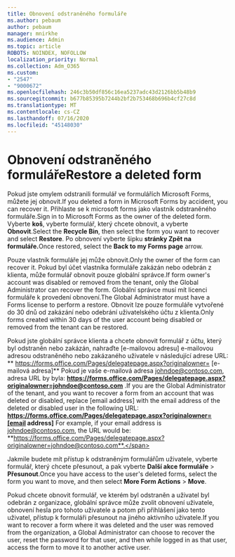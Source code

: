 ```yaml
---
title: Obnovení odstraněného formuláře
ms.author: pebaum
author: pebaum
manager: mnirkhe
ms.audience: Admin
ms.topic: article
ROBOTS: NOINDEX, NOFOLLOW
localization_priority: Normal
ms.collection: Adm_O365
ms.custom:
- "2547"
- "9000672"
ms.openlocfilehash: 246c3b50df856c16ea5237adc43d2126bb5b48b9
ms.sourcegitcommit: b677b85395b7244b2bf2b753468b696b4cf27c8d
ms.translationtype: MT
ms.contentlocale: cs-CZ
ms.lasthandoff: 07/16/2020
ms.locfileid: "45148030"
---
```

# <a name="restore-a-deleted-form"></a><span data-ttu-id="16f7e-102">Obnovení odstraněného formuláře</span><span class="sxs-lookup"><span data-stu-id="16f7e-102">Restore a deleted form</span></span>

<span data-ttu-id="16f7e-103">Pokud jste omylem odstranili formulář ve formulářích Microsoft Forms, můžete jej obnovit.</span><span class="sxs-lookup"><span data-stu-id="16f7e-103">If you deleted a form in Microsoft Forms by accident, you can recover it.</span></span> <span data-ttu-id="16f7e-104">Přihlaste se k microsoft forms jako vlastník odstraněného formuláře.</span><span class="sxs-lookup"><span data-stu-id="16f7e-104">Sign in to Microsoft Forms as the owner of the deleted form.</span></span> <span data-ttu-id="16f7e-105">Vyberte **koš**, vyberte formulář, který chcete obnovit, a vyberte **Obnovit**.</span><span class="sxs-lookup"><span data-stu-id="16f7e-105">Select the **Recycle Bin**, then select the form you want to recover and select **Restore**.</span></span> <span data-ttu-id="16f7e-106">Po obnovení vyberte šipku **stránky Zpět na formuláře.**</span><span class="sxs-lookup"><span data-stu-id="16f7e-106">Once restored, select the **Back to my Forms page** arrow.</span></span>

<span data-ttu-id="16f7e-107">Pouze vlastník formuláře jej může obnovit.</span><span class="sxs-lookup"><span data-stu-id="16f7e-107">Only the owner of the form can recover it.</span></span> <span data-ttu-id="16f7e-108">Pokud byl účet vlastníka formuláře zakázán nebo odebrán z klienta, může formulář obnovit pouze globální správce.</span><span class="sxs-lookup"><span data-stu-id="16f7e-108">If form owner's account was disabled or removed from the tenant, only the Global Administrator can recover the form.</span></span> <span data-ttu-id="16f7e-109">Globální správce musí mít licenci formuláře k provedení obnovení.</span><span class="sxs-lookup"><span data-stu-id="16f7e-109">The Global Administrator must have a Forms license to perform a restore.</span></span> <span data-ttu-id="16f7e-110">Obnovit lze pouze formuláře vytvořené do 30 dnů od zakázání nebo odebrání uživatelského účtu z klienta.</span><span class="sxs-lookup"><span data-stu-id="16f7e-110">Only forms created within 30 days of the user account being disabled or removed from the tenant can be restored.</span></span>

<span data-ttu-id="16f7e-111">Pokud jste globální správce klienta a chcete obnovit formulář z účtu, který byl odstraněn nebo zakázán, nahraďte [e-mailovou adresu] e-mailovou adresou odstraněného nebo zakázaného uživatele v následující adrese URL: \*\* https://forms.office.com/Pages/delegatepage.aspx?originalowner= [e-mailová adresa]\*\* Pokud je vaše e-mailová adresa johndoe@contoso.com, adresa URL by byla: **https://forms.office.com/Pages/delegatepage.aspx?originalowner=johndoe@contoso.com** .</span><span class="sxs-lookup"><span data-stu-id="16f7e-111">If you are the Global Administrator of the tenant, and you want to recover a form from an account that was deleted or disabled, replace [email address] with the email address of the deleted or disabled user in the following URL: **https://forms.office.com/Pages/delegatepage.aspx?originalowner=[email address]** For example, if your email address is johndoe@contoso.com, the URL would be: **https://forms.office.com/Pages/delegatepage.aspx?originalowner=johndoe@contoso.com**.</span></span> 

<span data-ttu-id="16f7e-112">Jakmile budete mít přístup k odstraněným formulářům uživatele, vyberte formulář, který chcete přesunout, a pak vyberte **Další akce formuláře**  >  **Přesunout**.</span><span class="sxs-lookup"><span data-stu-id="16f7e-112">Once you have access to the user's deleted forms, select the form you want to move, and then select **More Form Actions** > **Move**.</span></span>

<span data-ttu-id="16f7e-113">Pokud chcete obnovit formulář, ve kterém byl odstraněn a uživatel byl odebrán z organizace, globální správce může zvolit obnovení uživatele, obnovení hesla pro tohoto uživatele a potom při přihlášení jako tento uživatel, přístup k formuláři přesunout na jiného aktivního uživatele.</span><span class="sxs-lookup"><span data-stu-id="16f7e-113">If you want to recover a form where it was deleted and the user was removed from the organization, a Global Administrator can choose to recover the user, reset the password for that user, and then while logged in as that user, access the form to move it to another active user.</span></span> 